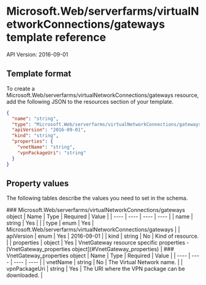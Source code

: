 # Microsoft.Web/serverfarms/virtualNetworkConnections/gateways template reference
API Version: 2016-09-01
## Template format

To create a Microsoft.Web/serverfarms/virtualNetworkConnections/gateways resource, add the following JSON to the resources section of your template.

```json
{
  "name": "string",
  "type": "Microsoft.Web/serverfarms/virtualNetworkConnections/gateways",
  "apiVersion": "2016-09-01",
  "kind": "string",
  "properties": {
    "vnetName": "string",
    "vpnPackageUri": "string"
  }
}
```
## Property values

The following tables describe the values you need to set in the schema.

<a id="Microsoft.Web/serverfarms/virtualNetworkConnections/gateways" />
### Microsoft.Web/serverfarms/virtualNetworkConnections/gateways object
|  Name | Type | Required | Value |
|  ---- | ---- | ---- | ---- |
|  name | string | Yes |  |
|  type | enum | Yes | Microsoft.Web/serverfarms/virtualNetworkConnections/gateways |
|  apiVersion | enum | Yes | 2016-09-01 |
|  kind | string | No | Kind of resource. |
|  properties | object | Yes | VnetGateway resource specific properties - [VnetGateway_properties object](#VnetGateway_properties) |


<a id="VnetGateway_properties" />
### VnetGateway_properties object
|  Name | Type | Required | Value |
|  ---- | ---- | ---- | ---- |
|  vnetName | string | No | The Virtual Network name. |
|  vpnPackageUri | string | Yes | The URI where the VPN package can be downloaded. |

